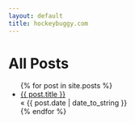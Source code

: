 ```yaml
---
layout: default
title: hockeybuggy.com
---
```


<div id="home">
  <h1>All Posts</h1>
  <ul class="posts">
    {% for post in site.posts %}
      <li>
          <a href="{{ post.url }}">{{ post.title }}</a> <div>&laquo; <span class="date">{{ post.date | date_to_string }}</span></div>
      </li>
    {% endfor %}
  </ul>
</div>
